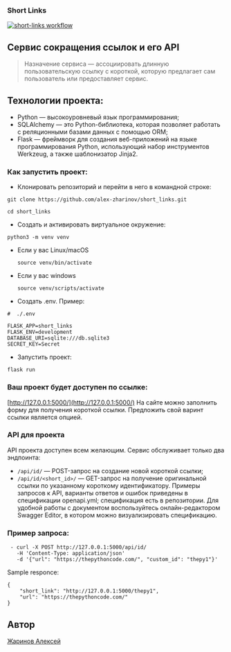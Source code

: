 ### Short Links

[![short-links workflow](https://github.com/alex-zharinov/short_links/actions/workflows/main.yml/badge.svg)](https://github.com/alex-zharinov/short_links/actions/workflows/main.yml)

## Сервис сокращения ссылок и его API
> Назначение сервиса — ассоциировать длинную пользовательскую ссылку с короткой, которую предлагает сам пользователь или предоставляет сервис.

## Технологии проекта:
- Python — высокоуровневый язык программирования;
- SQLAlchemy — это Python-библиотека, которая позволяет работать с реляционными базами данных с помощью ORM;
- Flask — фреймворк для создания веб-приложений на языке программирования Python, использующий набор инструментов Werkzeug, а также шаблонизатор Jinja2.

### Как запустить проект:
- Клонировать репозиторий и перейти в него в командной строке:
```
git clone https://github.com/alex-zharinov/short_links.git
```
```
cd short_links
```
- Cоздать и активировать виртуальное окружение:
```
python3 -m venv venv
```
* Если у вас Linux/macOS
    ```
    source venv/bin/activate
    ```
* Если у вас windows
    ```
    source venv/scripts/activate
    ```
- Создать .env. Пример:
```
#  ./.env

FLASK_APP=short_links
FLASK_ENV=development
DATABASE_URI=sqlite:///db.sqlite3
SECRET_KEY=Secret
```
- Запустить проект:
```
flask run
```

### Ваш проект будет доступен по ссылке:
[http://127.0.0.1:5000/](http://127.0.0.1:5000/)
На сайте можно заполнить форму для получения короткой ссылки. Предложить свой варинт ссылки является опцией.

### API для проекта
API проекта доступен всем желающим. Сервис обслуживает только два эндпоинта:
- `/api/id/` — POST-запрос на создание новой короткой ссылки;
- `/api/id/<short_id>/` — GET-запрос на получение оригинальной ссылки по указанному короткому идентификатору.
Примеры запросов к API, варианты ответов и ошибок приведены в спецификации openapi.yml; спецификация есть в репозитории.
Для удобной работы с документом воспользуйтесь онлайн-редактором Swagger Editor, в котором можно визуализировать спецификацию.

### Пример запроса:
```
 - curl -X POST http://127.0.0.1:5000/api/id/
   -H 'Content-Type: application/json'
   -d '{"url": "https://thepythoncode.com/", "custom_id": "thepy1"}'
```
Sample responce:
```
{
    "short_link": "http://127.0.0.1:5000/thepy1",
    "url": "https://thepythoncode.com/"
}
```

## Автор
[Жаринов Алексей](https://github.com/alex-zharinov)
